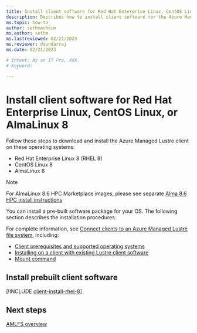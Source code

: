 ```yaml
---
title: Install client software for Red Hat Enterprise Linux, CentOS Linux, or AlmaLinux 8
description: Describes how to install client software for the Azure Managed Lustre File System.
ms.topic: how-to
author: sethmanheim
ms.author: sethm 
ms.lastreviewed: 02/21/2023
ms.reviewer: dsundarraj
ms.date: 02/21/2023

# Intent: As an IT Pro, XXX.
# Keyword: 

---
```


# Install client software for Red Hat Enterprise Linux, CentOS Linux, or AlmaLinux 8

Follow these steps to download and install the Azure Managed Lustre client on these operating systems:

* Red Hat Enterprise Linux 8 (RHEL 8)
* CentOS Linux 8
* AlmaLinux 8

> [!NOTE]
> For AlmaLinux 8.6 HPC Marketplace images, please see separate [Alma 8.6 HPC install instructions](install-hpc-alma-86.md)

You can install a pre-built software package for your OS. The following section describes the installation procedures.

For complete information, see [Connect clients to an Azure Managed Lustre file system](connect-clients.md), including:

* [Client prerequisites and supported operating systems](connect-clients.md#client-prerequisites)
* [Installing on a client with existing Lustre client software](connect-clients.md#update-a-lustre-client-to-the-current-version)
* [Mount command](connect-clients.md#mount-command)

## Install prebuilt client software

[!INCLUDE [client-install-rhel-8](includes/client-install-rhel-8.md)]

## Next steps

[AMLFS overview](amlfs-overview.md)
